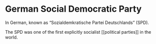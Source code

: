 # German Social Democratic Party

In German, known as &ldquo;Sozialdemkratische Partei Deutschlands&rdquo; (SPD).

The SPD was one of the first explicitly socialist [[political parties]] in the world.

